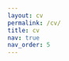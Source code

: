 ```yaml
---
layout: cv
permalink: /cv/
title: cv
nav: true
nav_order: 5
---
```


 <!-- cv_pdf: example_pdf.pdf -->
